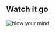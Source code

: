 ## Watch it go

![blow your mind](http://cdn.playbuzz.com/cdn/1aaecc61-5384-4d8b-b639-7daee23777b3/9ba2dc39-0aa4-40c5-bfbb-a84af7825364.gif) <!-- .element style="width:600px"  -->